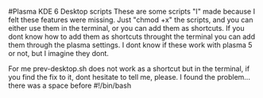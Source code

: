 #Plasma KDE 6 Desktop scripts
These are some scripts "I" made because I felt these features were missing.
Just "chmod +x" the scripts, and you can either use them in the terminal, or you can add them as shortcuts.
If you dont know how to add them as shortcuts throught the terminal you can add them through the plasma settings.
I dont know if these work with plasma 5 or not, but I imagine they dont.

For me prev-desktop.sh does not work as a shortcut but in the terminal, if you find the fix to it, dont hesitate to tell me, please.
I found the problem... there was a space before #!/bin/bash

